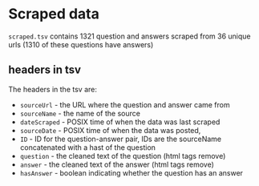 # Scraped data

`scraped.tsv` contains 1321 question and answers scraped from 36 unique urls (1310 of these questions have answers)

## headers in tsv
The headers in the tsv are:

- `sourceUrl` - the URL where the question and answer came from
- `sourceName` - the name of the source
- `dateScraped` - POSIX time of when the data was last scraped
- `sourceDate` - POSIX time of when the data was posted,
- `ID` - ID for the question-answer pair, IDs are the sourceName concatenated with a hast of the question
- `question` - the cleaned text of the question (html tags remove)
- `answer` - the cleaned text of the answer (html tags remove)
- `hasAnswer` - boolean indicating whether the question has an answer


